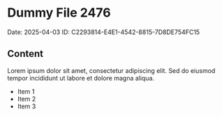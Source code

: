 # Dummy File 2476

Date: 2025-04-03
ID: C2293814-E4E1-4542-8815-7D8DE754FC15

## Content

Lorem ipsum dolor sit amet, consectetur adipiscing elit.
Sed do eiusmod tempor incididunt ut labore et dolore magna aliqua.

* Item 1
* Item 2
* Item 3
